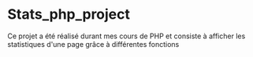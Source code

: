 # Stats_php_project
Ce projet a été réalisé durant mes cours de PHP et consiste à afficher les statistiques d'une page grâce à différentes fonctions  
